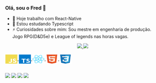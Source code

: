 ### Olá, sou o Fred 👋

- 🔭 Hoje trabalho com React-Native
- 🌱 Estou estudando Typescript
- ⚡ Curiosidades sobre mim: Sou mestre em engenharia de produção. Jogo RPG(D&D5e) e League of legends nas horas vagas.

<div align="center">
  <a href="https://github.com/FredHSQ">
  <img height="180em" src="https://github-readme-stats.vercel.app/api?username=FredHSQ&show_icons=true&theme=dracula&include_all_commits=true&count_private=true"/>
  <img height="180em" src="https://github-readme-stats.vercel.app/api/top-langs/?username=FredHSQ&layout=compact&langs_count=7&theme=dracula"/>
</div>
<div style="display: inline_block"><br>
  <img align="center" alt="FredHSQ-Js" height="30" width="40" src="https://raw.githubusercontent.com/devicons/devicon/master/icons/javascript/javascript-plain.svg">
  <img align="center" alt="FredHSQ-Ts" height="30" width="40" src="https://raw.githubusercontent.com/devicons/devicon/master/icons/typescript/typescript-plain.svg">
  <img align="center" alt="FredHSQ-React" height="30" width="40" src="https://raw.githubusercontent.com/devicons/devicon/master/icons/react/react-original.svg">
  <img align="center" alt="FredHSQ-HTML" height="30" width="40" src="https://raw.githubusercontent.com/devicons/devicon/master/icons/html5/html5-original.svg">
  <img align="center" alt="FredHSQ-CSS" height="30" width="40" src="https://raw.githubusercontent.com/devicons/devicon/master/icons/css3/css3-original.svg">
<!--   <img align="right" alt="FredHSQ-pic" height="150" style="border-radius:50px;" src="https://scontent-gig2-1.cdninstagram.com/v/t51.2885-15/e35/94683139_3079315398787085_6260739324285394127_n.jpg?_nc_ht=scontent-gig2-1.cdninstagram.com&_nc_cat=105&_nc_ohc=Y1ENjQ6cGRQAX_ujarB&tn=mY7xlocCJdUHtBby&edm=AP_V10EBAAAA&ccb=7-4&oh=fec6f767eb4bc9a2a32039f86e5bb443&oe=6160F752&_nc_sid=4f375e"> -->
</div>
  
  ##
 
<div> 
  <a href="https://instagram.com/fred.shere" target="_blank"><img src="https://img.shields.io/badge/-Instagram-%23E4405F?style=for-the-badge&logo=instagram&logoColor=white" target="_blank"></a>
  <a href = "mailto:frederico.shere@gmail.com"><img src="https://img.shields.io/badge/-Gmail-%23333?style=for-the-badge&logo=gmail&logoColor=white" target="_blank"></a>
  <a href="https://www.linkedin.com/in/frederico-sheremetieff-0a6759190/" target="_blank"><img src="https://img.shields.io/badge/-LinkedIn-%230077B5?style=for-the-badge&logo=linkedin&logoColor=white" target="_blank"></a> 
  <a href="https://www.tiktok.com/@fredshere" target="_blank"><img src="https://img.shields.io/badge/TikTok-000000?style=for-the-badge&logo=tiktok&logoColor=white" target="_blank"></a>
 
  <!--![Snake animation](https://github.com/FredHSQ/FredHSQ/blob/output/github-contribution-grid-snake.svg)-->
 
</div>
